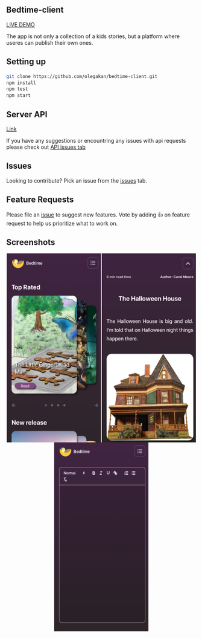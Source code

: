 ## Bedtime-client 
[LIVE DEMO](https://bedtime-app.olegakan5326.now.sh/#/)

The app is not only a collection of a kids stories, but a platform where useres can publish their own ones. 

## Setting up

```sh
git clone https://github.com/olegakan/bedtime-client.git
npm install
npm test
npm start
```

## Server API
[Link](https://github.com/olegakan/bedtime-server)

If you have any suggestions or encountring any issues with api requests please check out [API issues tab](https://github.com/olegakan/bedtime-server/issues)

## Issues

Looking to contribute? Pick an issue from the [issues](https://github.com/olegakan/bedtime-client/issues) tab.

## Feature Requests

Please file an [issue](https://github.com/olegakan/bedtime-client/issues) to suggest new features. Vote by adding 👍 on feature request to help us prioritize what to work on.

## Screenshots

<div style='
  display: flex;
  justify-content: space-around;
  flex-wrap: wrap;
'>
  <img src='./readme/img_1.png' alt='landing page' width='250' height='500'/>
  <img src='./readme/img_2.png' alt='requests page' width='250' height='500'/>
  <img src='./readme/img_3.png' alt='search page' width='250' height='500'/>
</div>
